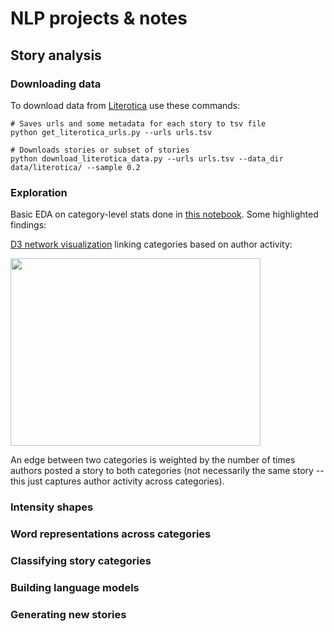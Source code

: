 # NLP projects & notes

## Story analysis

### Downloading data
To download data from [Literotica](https://www.literotica.com) use these commands:  

```
# Saves urls and some metadata for each story to tsv file
python get_literotica_urls.py --urls urls.tsv

# Downloads stories or subset of stories
python download_literotica_data.py --urls urls.tsv --data_dir data/literotica/ --sample 0.2
```  

### Exploration
Basic EDA on category-level stats done in [this notebook](https://github.com/morganecf/nlp/blob/master/notebooks/Literotica%20EDA.ipynb). Some highlighted findings:  

[D3 network visualization](https://github.com/morganecf/nlp/blob/master/notebooks/Literotica%20Category%20Network.ipynb) linking categories based on author activity:  

<img src="https://user-images.githubusercontent.com/4405597/34368502-8ad7ae48-ea82-11e7-8fac-ee9056a7a285.png" width=400 height=300>

An edge between two categories is weighted by the number of times authors posted a story to both categories (not necessarily the same story -- this just captures author activity across categories).  

### Intensity shapes

### Word representations across categories

### Classifying story categories

### Building language models

### Generating new stories
